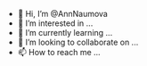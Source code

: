 - 👋 Hi, I’m @AnnNaumova
- 👀 I’m interested in ...
- 🌱 I’m currently learning ...
- 💞️ I’m looking to collaborate on ...
- 📫 How to reach me ...

<!---
AnnNaumova/AnnNaumova is a ✨ special ✨ repository because its `README.md` (this file) appears on your GitHub profile.
You can click the Preview link to take a look at your changes.
--->
